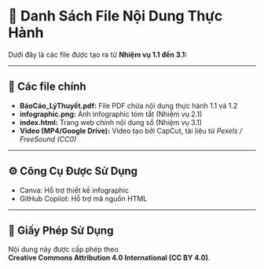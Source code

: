 # 🧾 Danh Sách File Nội Dung Thực Hành

Dưới đây là các file được tạo ra từ **Nhiệm vụ 1.1 đến 3.1:**

---

## 📄 Các file chính
- **BáoCáo_LýThuyết.pdf:** File PDF chứa nội dung thực hành 1.1 và 1.2  
- **infographic.png:** Ảnh infographic tóm tắt (Nhiệm vụ 2.1)  
- **index.html:** Trang web chính nội dung số (Nhiệm vụ 3.1)  
- **Video (MP4/Google Drive):** Video tạo bởi CapCut, tài liệu từ *Pexels / FreeSound (CC0)*  

---

## ⚙️ Công Cụ Được Sử Dụng
- Canva: Hỗ trợ thiết kế infographic  
- GitHub Copilot: Hỗ trợ mã nguồn HTML  

---

## 📜 Giấy Phép Sử Dụng
Nội dung này được cấp phép theo  
**Creative Commons Attribution 4.0 International (CC BY 4.0)**.
